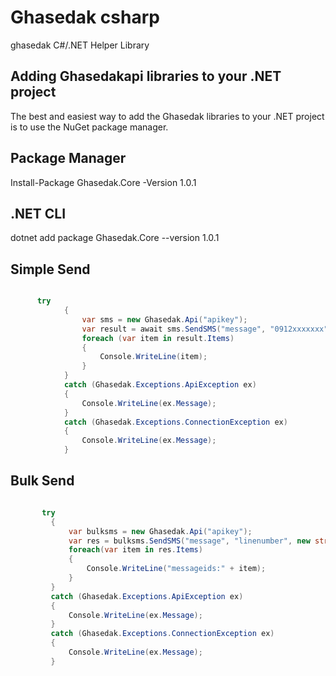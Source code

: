 # Ghasedak csharp

  ghasedak C#/.NET Helper Library 

## Adding Ghasedakapi libraries to your .NET project

  The best and easiest way to add the Ghasedak libraries to your .NET project is to use the NuGet package manager.

## Package Manager
   Install-Package Ghasedak.Core -Version 1.0.1
## .NET CLI 
   dotnet add package Ghasedak.Core --version 1.0.1
   
## Simple Send

```c#

      try
            {
                var sms = new Ghasedak.Api("apikey");
                var result = await sms.SendSMS("message", "0912xxxxxxx");
                foreach (var item in result.Items)
                {
                    Console.WriteLine(item);
                }
            }
            catch (Ghasedak.Exceptions.ApiException ex)
            {
                Console.WriteLine(ex.Message);
            }
            catch (Ghasedak.Exceptions.ConnectionException ex)
            {
                Console.WriteLine(ex.Message);
            }

```

## Bulk Send
   
   ```c#
   
          try
            {
                var bulksms = new Ghasedak.Api("apikey");
                var res = bulksms.SendSMS("message", "linenumber", new string[] { "0912xxxxxxx","0937xxxxxxxx" });
                foreach(var item in res.Items)
                {
                    Console.WriteLine("messageids:" + item);
                }
            }
            catch (Ghasedak.Exceptions.ApiException ex)
            {
                Console.WriteLine(ex.Message);
            }
            catch (Ghasedak.Exceptions.ConnectionException ex)
            {
                Console.WriteLine(ex.Message);
            }


